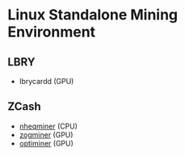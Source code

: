 # Linux Standalone Mining Environment
## LBRY
  * lbrycardd (GPU)

## ZCash
  * [nheqminer](https://github.com/sarath-hotspot/nheqminer.git) (CPU)
  * [zogminer](https://github.com/nginnever/zogminer.git) (GPU)
  * [optiminer](https://github.com/Optiminer/OptiminerZcash.git) (GPU)

